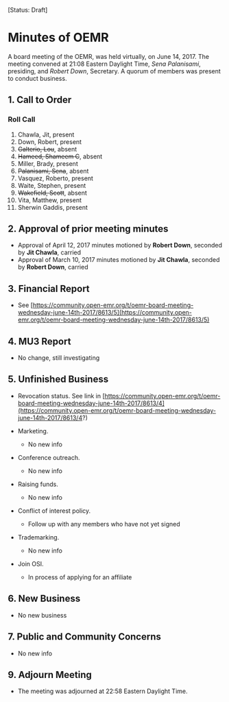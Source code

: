 [Status: Draft]

# Minutes of OEMR
A board meeting of the OEMR, was held virtually, on June 14, 2017. The meeting
convened at 21:08 Eastern Daylight Time, _Sena Palanisami_, presiding, and
_Robert Down_, Secretary. A quorum of members was present to conduct business.

## 1. Call to Order

### Roll Call

1. Chawla, Jit, present
2. Down, Robert, present
3. ~~Galterio, Lou~~, absent
4. ~~Hameed, Shameem C~~, absent
5. Miller, Brady, present
6. ~~Palanisami, Sena~~, absent
7. Vasquez, Roberto, present
8. Waite, Stephen, present
9. ~~Wakefield, Scott~~, absent
10. Vita, Matthew, present
11. Sherwin Gaddis, present

## 2. Approval of prior meeting minutes

- Approval of April 12, 2017 minutes motioned by __Robert Down__, seconded by __Jit Chawla__, carried
- Approval of March 10, 2017 minutes motioned by __Jit Chawla__, seconded by __Robert Down__, carried

## 3. Financial Report
- See [https://community.open-emr.org/t/oemr-board-meeting-wednesday-june-14th-2017/8613/5](https://community.open-emr.org/t/oemr-board-meeting-wednesday-june-14th-2017/8613/5)

## 4. MU3 Report
- No change, still investigating

## 5. Unfinished Business
- Revocation status.
    See link in [https://community.open-emr.org/t/oemr-board-meeting-wednesday-june-14th-2017/8613/4](https://community.open-emr.org/t/oemr-board-meeting-wednesday-june-14th-2017/8613/4?)

- Marketing.
    * No new info

- Conference outreach.
    * No new info

- Raising funds.
    * No new info

- Conflict of interest policy.
	* Follow up with any members who have not yet signed

- Trademarking.
    * No new info

- Join OSI.
    * In process of applying for an affiliate

## 6. New Business

- No new business

## 7. Public and Community Concerns

- No new info

## 9. Adjourn Meeting
- The meeting was adjourned at 22:58 Eastern Daylight Time.
